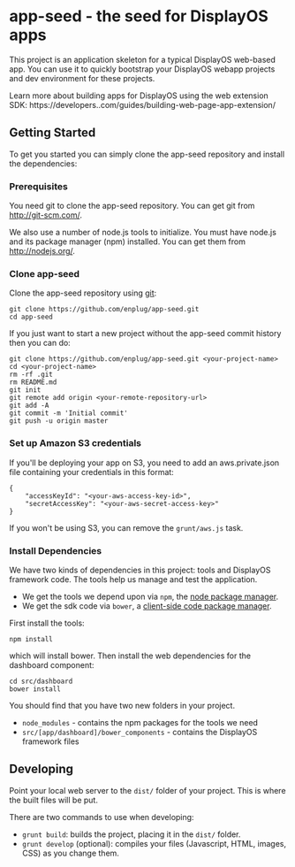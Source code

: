 # app-seed - the seed for DisplayOS apps
This project is an application skeleton for a typical DisplayOS web-based app. You can use it to quickly bootstrap your DisplayOS webapp projects and dev environment for these projects.

Learn more about building apps for DisplayOS using the web extension SDK: https://developers..com/guides/building-web-page-app-extension/

## Getting Started
To get you started you can simply clone the app-seed repository and install the dependencies:

### Prerequisites
You need git to clone the app-seed repository. You can get git from http://git-scm.com/.

We also use a number of node.js tools to initialize. You must have node.js and its package manager (npm) installed. You can get them from http://nodejs.org/.

### Clone app-seed
Clone the app-seed repository using [git](http://git-scm.com/):
```
git clone https://github.com/enplug/app-seed.git
cd app-seed
```
If you just want to start a new project without the app-seed commit history then you can do:
```
git clone https://github.com/enplug/app-seed.git <your-project-name>
cd <your-project-name>
rm -rf .git
rm README.md
git init
git remote add origin <your-remote-repository-url>
git add -A
git commit -m 'Initial commit'
git push -u origin master
```
### Set up Amazon S3 credentials
If you'll be deploying your app on S3, you need to add an aws.private.json file containing your credentials in this format:
```
{
    "accessKeyId": "<your-aws-access-key-id>",
    "secretAccessKey": "<your-aws-secret-access-key>"
}
```
If you won't be using S3, you can remove the `grunt/aws.js` task.

### Install Dependencies
We have two kinds of dependencies in this project: tools and DisplayOS framework code. The tools help us manage and test the application.
- We get the tools we depend upon via `npm`, the [node package manager](https://www.npmjs.org/).
- We get the sdk code via `bower`, a [client-side code package manager](http://bower.io/).

First install the tools:
```
npm install
```
which will install bower. Then install the web dependencies for the dashboard component:
```
cd src/dashboard
bower install
```

You should find that you have two new folders in your project.

- `node_modules` - contains the npm packages for the tools we need
- `src/[app/dashboard]/bower_components` - contains the DisplayOS framework files

## Developing
Point your local web server to the `dist/` folder of your project. This is where the built files will be put.

There are two commands to use when developing:
- `grunt build`: builds the project, placing it in the `dist/` folder.
- `grunt develop` (optional): compiles your files (Javascript, HTML, images, CSS) as you change them.

